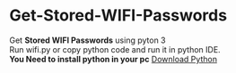 # Get-Stored-WIFI-Passwords
Get **Stored WIFI Passwords** using pyton 3<br/>
Run wifi.py or copy python code and run it in python IDE.<br/>
**You Need to install python in your pc** [Download Python](https://www.python.org/)
